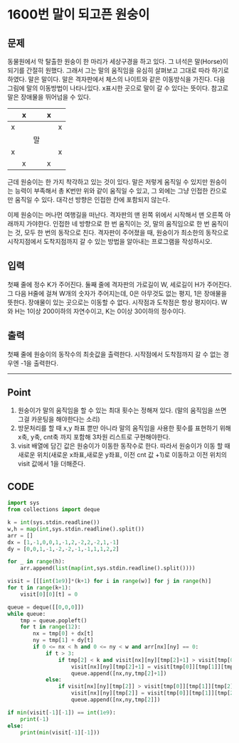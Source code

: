 # 1600번 말이 되고픈 원숭이



## 문제

동물원에서 막 탈출한 원숭이 한 마리가 세상구경을 하고 있다. 그 녀석은 말(Horse)이 되기를 간절히 원했다. 그래서 그는 말의 움직임을 유심히 살펴보고 그대로 따라 하기로 하였다. 말은 말이다. 말은 격자판에서 체스의 나이트와 같은 이동방식을 가진다. 다음 그림에 말의 이동방법이 나타나있다. x표시한 곳으로 말이 갈 수 있다는 뜻이다. 참고로 말은 장애물을 뛰어넘을 수 있다.

|      | x    |      | x    |      |
| ---- | ---- | ---- | ---- | ---- |
| x    |      |      |      | x    |
|      |      | 말   |      |      |
| x    |      |      |      | x    |
|      | x    |      | x    |      |

근데 원숭이는 한 가지 착각하고 있는 것이 있다. 말은 저렇게 움직일 수 있지만 원숭이는 능력이 부족해서 총 K번만 위와 같이 움직일 수 있고, 그 외에는 그냥 인접한 칸으로만 움직일 수 있다. 대각선 방향은 인접한 칸에 포함되지 않는다.

이제 원숭이는 머나먼 여행길을 떠난다. 격자판의 맨 왼쪽 위에서 시작해서 맨 오른쪽 아래까지 가야한다. 인접한 네 방향으로 한 번 움직이는 것, 말의 움직임으로 한 번 움직이는 것, 모두 한 번의 동작으로 친다. 격자판이 주어졌을 때, 원숭이가 최소한의 동작으로 시작지점에서 도착지점까지 갈 수 있는 방법을 알아내는 프로그램을 작성하시오.



## 입력

첫째 줄에 정수 K가 주어진다. 둘째 줄에 격자판의 가로길이 W, 세로길이 H가 주어진다. 그 다음 H줄에 걸쳐 W개의 숫자가 주어지는데, 0은 아무것도 없는 평지, 1은 장애물을 뜻한다. 장애물이 있는 곳으로는 이동할 수 없다. 시작점과 도착점은 항상 평지이다. W와 H는 1이상 200이하의 자연수이고, K는 0이상 30이하의 정수이다.



## 출력

첫째 줄에 원숭이의 동작수의 최솟값을 출력한다. 시작점에서 도착점까지 갈 수 없는 경우엔 -1을 출력한다.

---



## Point



1. 원숭이가 말의 움직임을 할 수 있는 최대 횟수는 정해져 있다. (말의 움직임을 쓰면 그걸 카운팅을 해야한다는 소리)
1. 방문처리를 할 때 x,y 좌표 뿐만 아니라 말의 움직임을 사용한 횟수를 표현하기 위해 x축, y축, cnt축 까지 포함해 3차원 리스트로 구현해야한다.
1. visit 배열에 담긴 값은 원숭이가 이동한 동작수로 한다. 따라서 원숭이가 이동 할 때 새로운 위치(새로운 x좌표,새로운 y좌표, 이전 cnt 값 +1)로 이동하고 이전 위치의 visit 값에서 1을 더해준다.



## CODE



```python
import sys
from collections import deque

k = int(sys.stdin.readline())
w,h = map(int,sys.stdin.readline().split())
arr = []
dx = [1,-1,0,0,1,-1,2,-2,2,-2,1,-1]
dy = [0,0,1,-1,-2,-2,-1,-1,1,1,2,2]

for _ in range(h):
    arr.append(list(map(int,sys.stdin.readline().split())))

visit = [[[int(1e9)]*(k+1) for i in range(w)] for j in range(h)]
for t in range(k+1):
    visit[0][0][t] = 0

queue = deque([[0,0,0]])
while queue:
    tmp = queue.popleft()
    for t in range(12):
        nx = tmp[0] + dx[t]
        ny = tmp[1] + dy[t]
        if 0 <= nx < h and 0 <= ny < w and arr[nx][ny] == 0:
            if t > 3:
                if tmp[2] < k and visit[nx][ny][tmp[2]+1] > visit[tmp[0]][tmp[1]][tmp[2]] + 1:
                    visit[nx][ny][tmp[2]+1] = visit[tmp[0]][tmp[1]][tmp[2]] + 1
                    queue.append([nx,ny,tmp[2]+1])
            else:
                if visit[nx][ny][tmp[2]] > visit[tmp[0]][tmp[1]][tmp[2]] + 1:
                    visit[nx][ny][tmp[2]] = visit[tmp[0]][tmp[1]][tmp[2]] + 1
                    queue.append([nx,ny,tmp[2]])

if min(visit[-1][-1]) == int(1e9):
    print(-1)
else:
    print(min(visit[-1][-1]))
```

